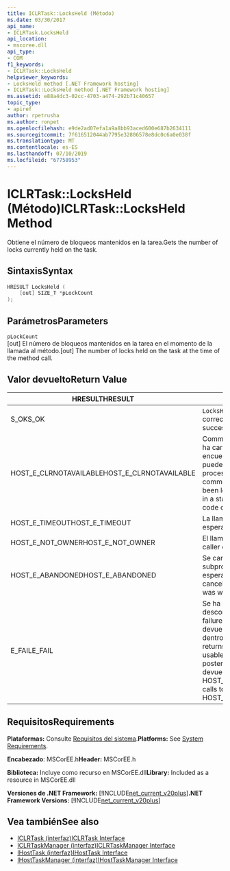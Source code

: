 ```yaml
---
title: ICLRTask::LocksHeld (Método)
ms.date: 03/30/2017
api_name:
- ICLRTask.LocksHeld
api_location:
- mscoree.dll
api_type:
- COM
f1_keywords:
- ICLRTask::LocksHeld
helpviewer_keywords:
- LocksHeld method [.NET Framework hosting]
- ICLRTask::LocksHeld method [.NET Framework hosting]
ms.assetid: e88a4dc3-02cc-4703-a474-292b71c40657
topic_type:
- apiref
author: rpetrusha
ms.author: ronpet
ms.openlocfilehash: e9de2ad07efa1a9a8bb93aced600e687b2634111
ms.sourcegitcommit: 7f616512044ab7795e32806578e8dc0c6a0e038f
ms.translationtype: MT
ms.contentlocale: es-ES
ms.lasthandoff: 07/10/2019
ms.locfileid: "67758953"
---
```

# <a name="iclrtasklocksheld-method"></a><span data-ttu-id="e9e21-102">ICLRTask::LocksHeld (Método)</span><span class="sxs-lookup"><span data-stu-id="e9e21-102">ICLRTask::LocksHeld Method</span></span>
<span data-ttu-id="e9e21-103">Obtiene el número de bloqueos mantenidos en la tarea.</span><span class="sxs-lookup"><span data-stu-id="e9e21-103">Gets the number of locks currently held on the task.</span></span>  
  
## <a name="syntax"></a><span data-ttu-id="e9e21-104">Sintaxis</span><span class="sxs-lookup"><span data-stu-id="e9e21-104">Syntax</span></span>  
  
```cpp  
HRESULT LocksHeld (  
    [out] SIZE_T *pLockCount  
);  
```  
  
## <a name="parameters"></a><span data-ttu-id="e9e21-105">Parámetros</span><span class="sxs-lookup"><span data-stu-id="e9e21-105">Parameters</span></span>  
 `pLockCount`  
 <span data-ttu-id="e9e21-106">[out] El número de bloqueos mantenidos en la tarea en el momento de la llamada al método.</span><span class="sxs-lookup"><span data-stu-id="e9e21-106">[out] The number of locks held on the task at the time of the method call.</span></span>  
  
## <a name="return-value"></a><span data-ttu-id="e9e21-107">Valor devuelto</span><span class="sxs-lookup"><span data-stu-id="e9e21-107">Return Value</span></span>  
  
|<span data-ttu-id="e9e21-108">HRESULT</span><span class="sxs-lookup"><span data-stu-id="e9e21-108">HRESULT</span></span>|<span data-ttu-id="e9e21-109">DESCRIPCIÓN</span><span class="sxs-lookup"><span data-stu-id="e9e21-109">Description</span></span>|  
|-------------|-----------------|  
|<span data-ttu-id="e9e21-110">S_OK</span><span class="sxs-lookup"><span data-stu-id="e9e21-110">S_OK</span></span>|<span data-ttu-id="e9e21-111">`LocksHeld` se devolvió correctamente.</span><span class="sxs-lookup"><span data-stu-id="e9e21-111">`LocksHeld` returned successfully.</span></span>|  
|<span data-ttu-id="e9e21-112">HOST_E_CLRNOTAVAILABLE</span><span class="sxs-lookup"><span data-stu-id="e9e21-112">HOST_E_CLRNOTAVAILABLE</span></span>|<span data-ttu-id="e9e21-113">Common language runtime (CLR) no se ha cargado en un proceso o el CLR se encuentra en un estado en el que no se puede ejecutar código administrado o procesar la llamada correctamente.</span><span class="sxs-lookup"><span data-stu-id="e9e21-113">The common language runtime (CLR) has not been loaded into a process, or the CLR is in a state in which it cannot run managed code or process the call successfully.</span></span>|  
|<span data-ttu-id="e9e21-114">HOST_E_TIMEOUT</span><span class="sxs-lookup"><span data-stu-id="e9e21-114">HOST_E_TIMEOUT</span></span>|<span data-ttu-id="e9e21-115">La llamada ha agotado el tiempo de espera.</span><span class="sxs-lookup"><span data-stu-id="e9e21-115">The call timed out.</span></span>|  
|<span data-ttu-id="e9e21-116">HOST_E_NOT_OWNER</span><span class="sxs-lookup"><span data-stu-id="e9e21-116">HOST_E_NOT_OWNER</span></span>|<span data-ttu-id="e9e21-117">El llamador no posee el bloqueo.</span><span class="sxs-lookup"><span data-stu-id="e9e21-117">The caller does not own the lock.</span></span>|  
|<span data-ttu-id="e9e21-118">HOST_E_ABANDONED</span><span class="sxs-lookup"><span data-stu-id="e9e21-118">HOST_E_ABANDONED</span></span>|<span data-ttu-id="e9e21-119">Se canceló un evento mientras un subproceso bloqueado o fibra estaba esperando en ella.</span><span class="sxs-lookup"><span data-stu-id="e9e21-119">An event was canceled while a blocked thread or fiber was waiting on it.</span></span>|  
|<span data-ttu-id="e9e21-120">E_FAIL</span><span class="sxs-lookup"><span data-stu-id="e9e21-120">E_FAIL</span></span>|<span data-ttu-id="e9e21-121">Se ha producido un error irrecuperable desconocido.</span><span class="sxs-lookup"><span data-stu-id="e9e21-121">An unknown catastrophic failure occurred.</span></span> <span data-ttu-id="e9e21-122">Cuando un método devuelve E_FAIL, CLR ya no es utilizable dentro del proceso.</span><span class="sxs-lookup"><span data-stu-id="e9e21-122">When a method returns E_FAIL, the CLR is no longer usable within the process.</span></span> <span data-ttu-id="e9e21-123">Las llamadas posteriores a métodos de hospedaje devuelven HOST_E_CLRNOTAVAILABLE.</span><span class="sxs-lookup"><span data-stu-id="e9e21-123">Subsequent calls to hosting methods return HOST_E_CLRNOTAVAILABLE.</span></span>|  
  
## <a name="requirements"></a><span data-ttu-id="e9e21-124">Requisitos</span><span class="sxs-lookup"><span data-stu-id="e9e21-124">Requirements</span></span>  
 <span data-ttu-id="e9e21-125">**Plataformas:** Consulte [Requisitos del sistema](../../../../docs/framework/get-started/system-requirements.md).</span><span class="sxs-lookup"><span data-stu-id="e9e21-125">**Platforms:** See [System Requirements](../../../../docs/framework/get-started/system-requirements.md).</span></span>  
  
 <span data-ttu-id="e9e21-126">**Encabezado**: MSCorEE.h</span><span class="sxs-lookup"><span data-stu-id="e9e21-126">**Header:** MSCorEE.h</span></span>  
  
 <span data-ttu-id="e9e21-127">**Biblioteca:** Incluye como recurso en MSCorEE.dll</span><span class="sxs-lookup"><span data-stu-id="e9e21-127">**Library:** Included as a resource in MSCorEE.dll</span></span>  
  
 <span data-ttu-id="e9e21-128">**Versiones de .NET Framework:** [!INCLUDE[net_current_v20plus](../../../../includes/net-current-v20plus-md.md)]</span><span class="sxs-lookup"><span data-stu-id="e9e21-128">**.NET Framework Versions:** [!INCLUDE[net_current_v20plus](../../../../includes/net-current-v20plus-md.md)]</span></span>  
  
## <a name="see-also"></a><span data-ttu-id="e9e21-129">Vea también</span><span class="sxs-lookup"><span data-stu-id="e9e21-129">See also</span></span>

- [<span data-ttu-id="e9e21-130">ICLRTask (interfaz)</span><span class="sxs-lookup"><span data-stu-id="e9e21-130">ICLRTask Interface</span></span>](../../../../docs/framework/unmanaged-api/hosting/iclrtask-interface.md)
- [<span data-ttu-id="e9e21-131">ICLRTaskManager (interfaz)</span><span class="sxs-lookup"><span data-stu-id="e9e21-131">ICLRTaskManager Interface</span></span>](../../../../docs/framework/unmanaged-api/hosting/iclrtaskmanager-interface.md)
- [<span data-ttu-id="e9e21-132">IHostTask (interfaz)</span><span class="sxs-lookup"><span data-stu-id="e9e21-132">IHostTask Interface</span></span>](../../../../docs/framework/unmanaged-api/hosting/ihosttask-interface.md)
- [<span data-ttu-id="e9e21-133">IHostTaskManager (interfaz)</span><span class="sxs-lookup"><span data-stu-id="e9e21-133">IHostTaskManager Interface</span></span>](../../../../docs/framework/unmanaged-api/hosting/ihosttaskmanager-interface.md)
